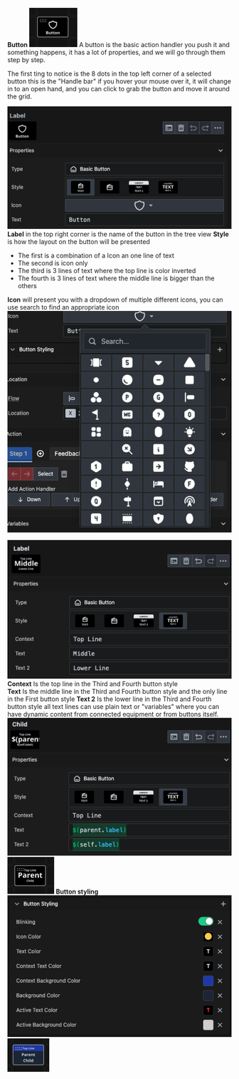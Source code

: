 **Button**
![button](images/Button.png 'Button')
A button is the basic action handler you push it and something happens, it has a lot of properties, and we will go through them step by step.

The first ting to notice is the 8 dots in the top left corner of a selected button this is the "Handle bar" if you hover your mouse over it, it will change in to an open hand, and you can click to grab the button and move it around the grid.

![Button properties 1](images/button_properties_1.png 'Button properties 1')
**Label** in the top right corner is the name of the button in the tree view
**Style** is how the layout on the button will be presented
* The first is a combination of a Icon an one line of text
* The second is icon only
* The third is 3 lines of text where the top line is color inverted
* The fourth is 3 lines of text where the middle line is bigger than the others

**Icon** will present you with a dropdown of multiple different icons, you can use search to find an appropriate icon
![Icon](images/icon.png 'Icon')

![button properties 2](images/button_properties_2.png 'button properties 2')
**Context** Is the top line in the Third and Fourth button style  
**Text** Is the middle line in the Third and Fourth button style and the only line in the First button style
**Text 2** Is the lower line in the Third and Fourth button style
all text lines can use plain text or "variables" where you can have dynamic content from connected equipment or from buttons itself.
![Button properties 3](images/button_properties_3.png 'Button properties 3')
![Button variable](images/button_variable.png 'button variable') 
**Button styling**
![Button Properties 4](images/button_properties_4.png 'Button properties4')
![Button styling](images/button_styling.png 'Button styling')

